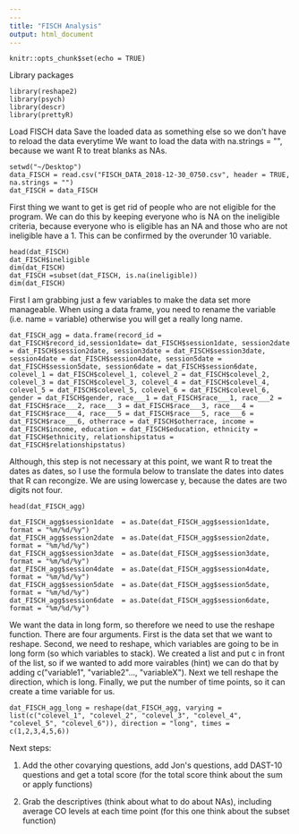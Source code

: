```yaml
---
---
title: "FISCH Analysis"
output: html_document
---
```


```{r setup, include=FALSE}
knitr::opts_chunk$set(echo = TRUE)
```
Library packages
```{r}
library(reshape2)
library(psych)
library(descr)
library(prettyR)
```
Load FISCH data
Save the loaded data as something else so we don't have to reload the data everytime
We want to load the data with na.strings = "", because we want R to treat blanks as NAs.
```{r}
setwd("~/Desktop")
data_FISCH = read.csv("FISCH_DATA_2018-12-30_0750.csv", header = TRUE, na.strings = "")
dat_FISCH = data_FISCH
```
First thing we want to get is get rid of people who are not eligible for the program.
We can do this by keeping everyone who is NA on the ineligible criteria, because everyone who is eligible has an NA and those who are not ineligible have a 1.  This can be confirmed by the overunder 10 variable.
```{r}
head(dat_FISCH)
dat_FISCH$ineligible
dim(dat_FISCH)
dat_FISCH =subset(dat_FISCH, is.na(ineligible))
dim(dat_FISCH)
```
First I am grabbing just a few variables to make the data set more manageable.  When using a data frame, you need to rename the variable (i.e. name =  variable) otherwise you will get a really long name.   
```{r}
dat_FISCH_agg = data.frame(record_id = dat_FISCH$record_id,session1date= dat_FISCH$session1date, session2date = dat_FISCH$session2date, session3date = dat_FISCH$session3date, session4date = dat_FISCH$session4date, session5date = dat_FISCH$session5date, session6date = dat_FISCH$session6date, colevel_1 = dat_FISCH$colevel_1, colevel_2 = dat_FISCH$colevel_2, colevel_3 = dat_FISCH$colevel_3, colevel_4 = dat_FISCH$colevel_4, colevel_5 = dat_FISCH$colevel_5, colevel_6 = dat_FISCH$colevel_6,  gender = dat_FISCH$gender, race___1 = dat_FISCH$race___1, race___2 = dat_FISCH$race___2, race___3 = dat_FISCH$race___3, race___4 = dat_FISCH$race___4, race___5 = dat_FISCH$race___5, race___6 = dat_FISCH$race___6, otherrace = dat_FISCH$otherrace, income = dat_FISCH$income, education = dat_FISCH$education, ethnicity = dat_FISCH$ethnicity, relationshipstatus = dat_FISCH$relationshipstatus)
```
Although, this step is not necessary at this point, we want R to treat the dates as dates, so I use the formula below to translate the dates into dates that R can recongize.  We are using lowercase y, because the dates are two digits not four.
```{r}
head(dat_FISCH_agg)

dat_FISCH_agg$session1date  = as.Date(dat_FISCH_agg$session1date, format = "%m/%d/%y")
dat_FISCH_agg$session2date  = as.Date(dat_FISCH_agg$session2date, format = "%m/%d/%y")
dat_FISCH_agg$session3date  = as.Date(dat_FISCH_agg$session3date, format = "%m/%d/%y")
dat_FISCH_agg$session4date  = as.Date(dat_FISCH_agg$session4date, format = "%m/%d/%y")
dat_FISCH_agg$session5date  = as.Date(dat_FISCH_agg$session5date, format = "%m/%d/%y")
dat_FISCH_agg$session6date  = as.Date(dat_FISCH_agg$session6date, format = "%m/%d/%y")
```
We want the data in long form, so therefore we need to use the reshape function.  There are four arguments.  First is the data set that we want to reshape.  Second, we need to reshape, which variables are going to be in long form (so which variables to stack).  We created a list and put c in front of the list, so if we wanted to add more vairables (hint) we can do that by adding c("variable1", "variable2"..., "variableX").  Next we tell reshape the direction, which is long.  Finally, we put the number of time points, so it can create a time variable for us. 
```{r}
dat_FISCH_agg_long = reshape(dat_FISCH_agg, varying = list(c("colevel_1", "colevel_2", "colevel_3", "colevel_4", "colevel_5", "colevel_6")), direction = "long", times = c(1,2,3,4,5,6))
```
Next steps:

1. Add the other covarying questions, add Jon's questions, add DAST-10 questions and get a total score (for the total score think about the sum or apply functions)

2. Grab the descriptives (think about what to do about NAs), including average CO levels at each time point (for this one think about the subset function)





